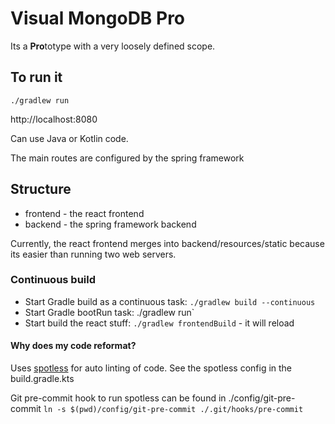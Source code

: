 # Visual MongoDB Pro

Its a **Pro**totype with a very loosely defined scope.


## To run it
```
./gradlew run
```

http://localhost:8080

Can use Java or Kotlin code.

The main routes are configured by the spring framework

## Structure

 * frontend - the react frontend
 * backend - the spring framework backend

Currently, the react frontend merges into backend/resources/static because its easier than running two web servers.

### Continuous build

 * Start Gradle build as a continuous task: `./gradlew build --continuous`
 * Start Gradle bootRun task: ./gradlew run`
 * Start build the react stuff: `./gradlew frontendBuild` - it will reload

#### Why does my code reformat?

Uses [spotless](https://github.com/diffplug/spotless/tree/main/plugin-gradle) for auto linting of code.
See the spotless config in the build.gradle.kts

Git pre-commit hook to run spotless can be found in ./config/git-pre-commit
`ln -s $(pwd)/config/git-pre-commit ./.git/hooks/pre-commit`
